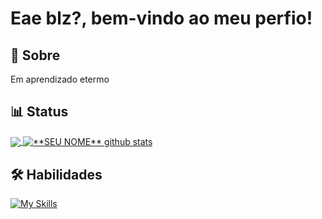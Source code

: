 # Eae blz?, bem-vindo ao meu perfio!

## 🚀 Sobre

Em aprendizado etermo

## 📊 Status

<a href="https://github.com/joaovitor8">
  <img align="center" src="https://github-readme-stats.vercel.app/api/top-langs/?username=joaovitor8&theme=dracula&hide_langs_below=1" />
</a>

<a href="https://github.com/joaovitor8">
 <img align="center" src="https://github-readme-stats.vercel.app/api?username=joaovitor8&show_icons=true&theme=dracula&line_height=27" alt="**SEU NOME** github stats"/>
</a>

## 🛠 Habilidades

[![My Skills](https://skillicons.dev/icons?i=git,html,css,js,ts,react,nextjs,tailwind,nodejs,py,mongodb,cs)](https://skillicons.dev)
